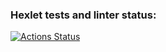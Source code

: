 ### Hexlet tests and linter status:
[![Actions Status](https://github.com/smirnov-vv/backend-project-lvl1/workflows/hexlet-check/badge.svg)](https://github.com/smirnov-vv/backend-project-lvl1/actions)